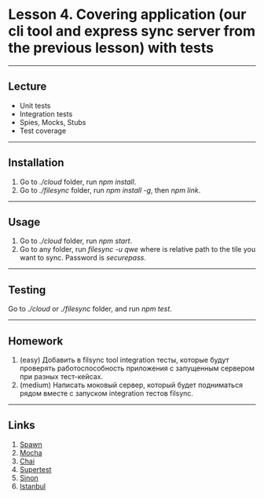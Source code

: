 # Lesson 4. Covering application (our cli tool and express sync server from the previous lesson) with tests

----
## Lecture

* Unit tests
* Integration tests
* Spies, Mocks, Stubs
* Test coverage

----
## Installation

1. Go to *./cloud* folder, run *npm install*.
2. Go to *./filesync* folder, run *npm install -g*, then *npm link*.

----
## Usage

1. Go to *./cloud* folder, run *npm start*.
2. Go to any folder, run *filesync -u qwe <file>* where *<file>* is relative path to the tile you want to sync. Password is *securepass*.

----
## Testing

Go to *./cloud* or *./filesync* folder, and run *npm test*.

----
## Homework

1. (easy) Добавить в filsync tool integration тесты, которые будут проверять работоспособность приложения с запущенным сервером при разных тест-кейсах.
2. (medium) Написать моковый сервер, который будет подниматься рядом вместе с запуском integration тестов filsync.

----
## Links

1. [Spawn](https://docs.nodejitsu.com/articles/child-processes/how-to-spawn-a-child-process/)
2. [Mocha](https://mochajs.org/)
3. [Chai](http://chaijs.com/)
4. [Supertest](https://www.npmjs.com/package/supertest)
5. [Sinon](http://sinonjs.org/)
6. [Istanbul](https://www.npmjs.com/package/istanbul)
